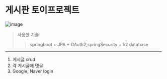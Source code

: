 # 게시판 토이프로젝트

![image](https://user-images.githubusercontent.com/45328298/223045852-e19f03f4-f591-4e66-87c1-5e2b2cdf707a.png)

> 사용한 기술
>> springboot + JPA + OAuth2,springSecurity + h2 database

* * *
1. 게시글 crud
2. 각 게시글에 댓글
3. Google, Naver login
